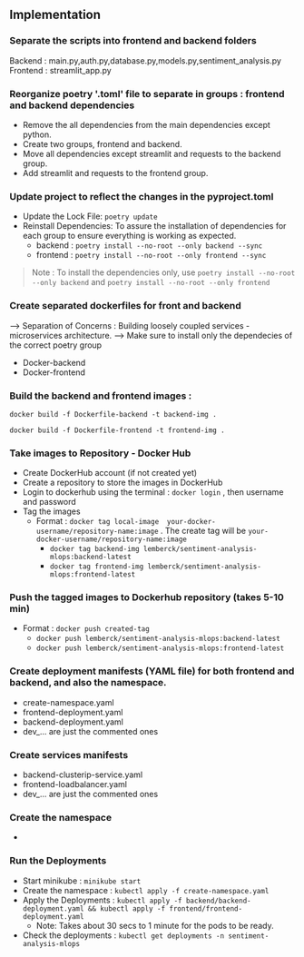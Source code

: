 ## Implementation

### Separate the scripts into frontend and backend folders
Backend : main.py,auth.py,database.py,models.py,sentiment_analysis.py
Frontend : streamlit_app.py

### Reorganize poetry '.toml' file to separate in groups : frontend and backend dependencies
- Remove the all dependencies from the main dependencies except python.
- Create two groups, frontend and backend.
- Move all dependencies except streamlit and requests to the backend group.
- Add streamlit and requests to the frontend group.

### Update project to reflect the changes in the pyproject.toml
- Update the Lock File: `poetry update`
- Reinstall Dependencies: To assure the installation of dependencies for each group to ensure everything is working as expected.
    - backend : `poetry install --no-root --only backend --sync`
    - frontend : `poetry install --no-root --only frontend --sync`

> Note : To install the dependencies only, use `poetry install --no-root --only backend` and `poetry install --no-root --only frontend`

### Create separated dockerfiles for front and backend
--> Separation of Concerns : Building loosely coupled services - microservices architecture.
--> Make sure to install only the dependecies of the correct poetry group
- Docker-backend
- Docker-frontend

### Build the backend and frontend images : 
`docker build -f Dockerfile-backend -t backend-img .`

`docker build -f Dockerfile-frontend -t frontend-img .`

### Take images to Repository - Docker Hub
- Create DockerHub account (if not created yet)
- Create a repository to store the images in DockerHub
- Login to dockerhub using the terminal : `docker login` , then username and password
- Tag the images
    - Format : `docker tag local-image  your-docker-username/repository-name:image` . The create tag will be `your-docker-username/repository-name:image`
        - `docker tag backend-img lemberck/sentiment-analysis-mlops:backend-latest`
        - `docker tag frontend-img lemberck/sentiment-analysis-mlops:frontend-latest`

### Push the tagged images to Dockerhub repository (takes 5-10 min)
- Format : `docker push created-tag`
    - `docker push lemberck/sentiment-analysis-mlops:backend-latest`
    - `docker push lemberck/sentiment-analysis-mlops:frontend-latest`

### Create deployment manifests (YAML file) for both frontend and backend, and also the namespace.
- create-namespace.yaml
- frontend-deployment.yaml 
- backend-deployment.yaml
- dev_... are just the commented ones

### Create services manifests
- backend-clusterip-service.yaml
- frontend-loadbalancer.yaml
- dev_... are just the commented ones

### Create the namespace
- 

### Run the Deployments
- Start minikube : `minikube start`
- Create the namespace : `kubectl apply -f create-namespace.yaml`
- Apply the Deployments : `kubectl apply -f backend/backend-deployment.yaml && kubectl apply -f frontend/frontend-deployment.yaml`
    - Note: Takes about 30 secs to 1 minute for the pods to be ready.
- Check the deployments : `kubectl get deployments -n sentiment-analysis-mlops`

 

